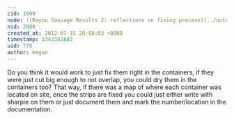 ```yaml
---
cid: 1009
node: ![Bayou Sauvage Results 2: reflections on fixing process](../notes/sara/7-13-2012/bayou-sauvage-results-2-reflections-fixing-process)
nid: 2800
created_at: 2012-07-15 20:08:03 +0000
timestamp: 1342382883
uid: 775
author: megan
---
```


Do you think it would work to just fix them right in the containers, if they were just cut big enough to not overlap, you could dry them in the containers too? That way, if there was a map of where each container was located on site, once the strips are fixed you could just either write with sharpie on them or just document them and mark the number/location in the documentation. 
